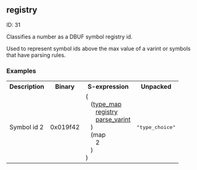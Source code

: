 ## registry

ID: 31

Classifies a number as a DBUF symbol registry id.

Used to represent symbol ids above the max value of a varint or symbols that have parsing rules.

### Examples

<table><tr><th>Description</th><th>Binary</th><th>S-expression</th><th>Unpacked</th></tr><tr><td>Symbol id 2</td><td>0x019f42</td><td>(<br>&nbsp;&nbsp;&nbsp;(<a href="./type_map.md">type_map</a> <br>&nbsp;&nbsp;&nbsp;&nbsp;&nbsp;&nbsp;<a href="./registry.md">registry</a> <br>&nbsp;&nbsp;&nbsp;&nbsp;&nbsp;&nbsp;<a href="./parse_varint.md">parse_varint</a><br>&nbsp;&nbsp;&nbsp;) <br>&nbsp;&nbsp;&nbsp;(map <br>&nbsp;&nbsp;&nbsp;&nbsp;&nbsp;&nbsp;2<br>&nbsp;&nbsp;&nbsp;)<br>)</td><td><pre>"type_choice"</pre></td></table>
